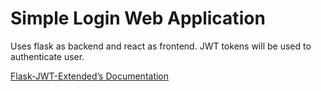 # Simple Login Web Application

Uses flask as backend and react as frontend. JWT tokens will be used to authenticate user.

[Flask-JWT-Extended’s Documentation](https://flask-jwt-extended.readthedocs.io/en/stable/)